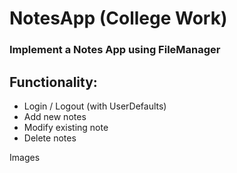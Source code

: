 # NotesApp (College Work)

###  Implement a Notes App using FileManager

## Functionality:

* Login / Logout (with UserDefaults)
* Add new notes
* Modify existing note
* Delete notes

Images
 
